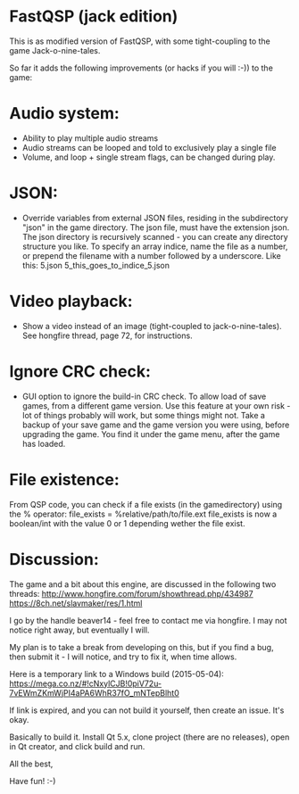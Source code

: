 FastQSP (jack edition)
======================

This is as modified version of FastQSP, with some tight-coupling to the game Jack-o-nine-tales.

So far it adds the following improvements (or hacks if you will :-)) to the game:

Audio system:
=============
- Ability to play multiple audio streams
- Audio streams can be looped and told to exclusively play a single file
- Volume, and loop + single stream flags, can be changed during play.

JSON:
=====
- Override variables from external JSON files, residing in the subdirectory "json" in the game directory.
The json file, must have the extension json.
The json directory is recursively scanned - you can create any directory structure you like.
To specify an array indice, name the file as a number, or prepend the filename with a number followed by a underscore.
Like this:
5.json
5_this_goes_to_indice_5.json

Video playback:
===============
- Show a video instead of an image (tight-coupled to jack-o-nine-tales).
See hongfire thread, page 72, for instructions.

Ignore CRC check:
=================
- GUI option to ignore the build-in CRC check. To allow load of save games, from a different game version.
Use this feature at your own risk - lot of things probably will work, but some things might not.
Take a backup of your save game and the game version you were using, before upgrading the game.
You find it under the game menu, after the game has loaded.

File existence:
===============
From QSP code, you can check if a file exists (in the gamedirectory) using the % operator:
file_exists = %relative/path/to/file.ext
file_exists is now a boolean/int with the value 0 or 1 depending wether the file exist.

Discussion:
===========
The game and a bit about this engine, are discussed in the following two threads:
http://www.hongfire.com/forum/showthread.php/434987
https://8ch.net/slavmaker/res/1.html

I go by the handle beaver14 - feel free to contact me via hongfire.
I may not notice right away, but eventually I will.

My plan is to take a break from developing on this, but if you find a bug, then submit it - I will notice, and try to fix it, when time allows.

Here is a temporary link to a Windows build (2015-05-04): https://mega.co.nz/#!cNxylCJB!0piV72u-7vEWmZKmWjPI4aPA6WhR37fO_mNTepBlht0 

If link is expired, and you can not build it yourself, then create an issue. It's okay.

Basically to build it. Install Qt 5.x, clone project (there are no releases), open in Qt creator, and click build and run.

All the best,

Have fun! :-)
